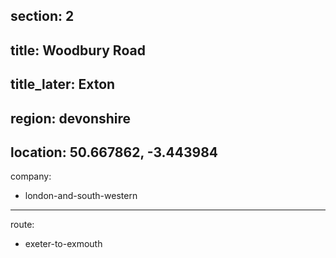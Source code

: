 ﻿section: 2
----
title: Woodbury Road
----
title_later: Exton
----
region: devonshire
----
location: 50.667862, -3.443984
----
company:
- london-and-south-western
----
route:
- exeter-to-exmouth
